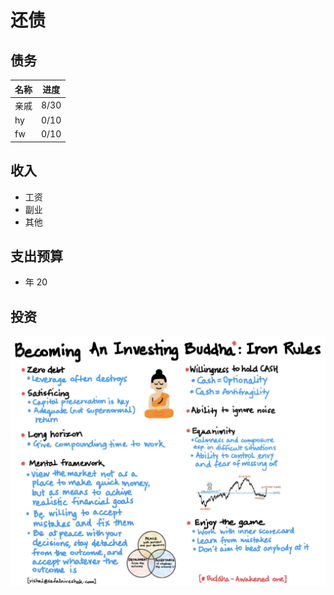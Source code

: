 # 还债

## 债务 

| 名称      | 进度 |
| ----------- | ----------- |
| 亲戚      | 8/30       |
| hy   | 0/10        |
| fw   | 0/10        |

## 收入

- 工资
- 副业
- 其他

## 支出预算

- 年 20

## 投资

![invest-1](../image/invest-1.png)